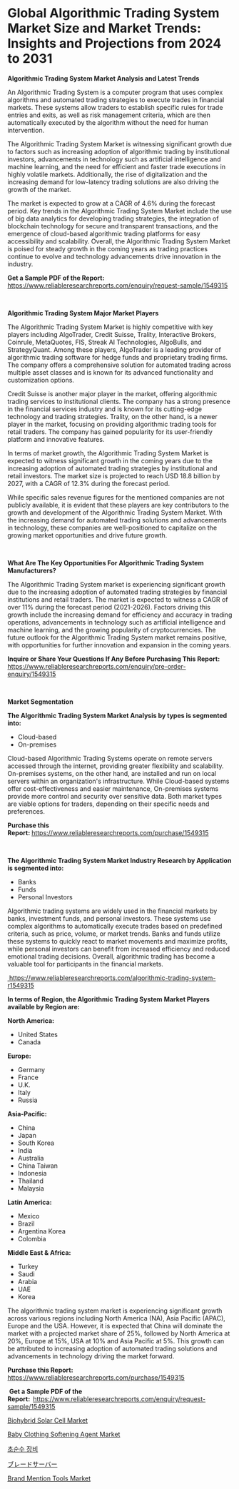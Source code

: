 <p><h1>Global Algorithmic Trading System Market Size and Market Trends: Insights and Projections from 2024 to 2031</h1></p><p><strong>Algorithmic Trading System Market Analysis and Latest Trends</strong></p>
<p><p>An Algorithmic Trading System is a computer program that uses complex algorithms and automated trading strategies to execute trades in financial markets. These systems allow traders to establish specific rules for trade entries and exits, as well as risk management criteria, which are then automatically executed by the algorithm without the need for human intervention.</p><p>The Algorithmic Trading System Market is witnessing significant growth due to factors such as increasing adoption of algorithmic trading by institutional investors, advancements in technology such as artificial intelligence and machine learning, and the need for efficient and faster trade executions in highly volatile markets. Additionally, the rise of digitalization and the increasing demand for low-latency trading solutions are also driving the growth of the market.</p><p>The market is expected to grow at a CAGR of 4.6% during the forecast period. Key trends in the Algorithmic Trading System Market include the use of big data analytics for developing trading strategies, the integration of blockchain technology for secure and transparent transactions, and the emergence of cloud-based algorithmic trading platforms for easy accessibility and scalability. Overall, the Algorithmic Trading System Market is poised for steady growth in the coming years as trading practices continue to evolve and technology advancements drive innovation in the industry.</p></p>
<p><strong>Get a Sample PDF of the Report:&nbsp;</strong> <a href="https://www.reliableresearchreports.com/enquiry/request-sample/1549315">https://www.reliableresearchreports.com/enquiry/request-sample/1549315</a></p>
<p>&nbsp;</p>
<p><strong>Algorithmic Trading System Major Market Players</strong></p>
<p><p>The Algorithmic Trading System Market is highly competitive with key players including AlgoTrader, Credit Suisse, Trality, Interactive Brokers, Coinrule, MetaQuotes, FIS, Streak AI Technologies, AlgoBulls, and StrategyQuant. Among these players, AlgoTrader is a leading provider of algorithmic trading software for hedge funds and proprietary trading firms. The company offers a comprehensive solution for automated trading across multiple asset classes and is known for its advanced functionality and customization options.</p><p>Credit Suisse is another major player in the market, offering algorithmic trading services to institutional clients. The company has a strong presence in the financial services industry and is known for its cutting-edge technology and trading strategies. Trality, on the other hand, is a newer player in the market, focusing on providing algorithmic trading tools for retail traders. The company has gained popularity for its user-friendly platform and innovative features.</p><p>In terms of market growth, the Algorithmic Trading System Market is expected to witness significant growth in the coming years due to the increasing adoption of automated trading strategies by institutional and retail investors. The market size is projected to reach USD 18.8 billion by 2027, with a CAGR of 12.3% during the forecast period.</p><p>While specific sales revenue figures for the mentioned companies are not publicly available, it is evident that these players are key contributors to the growth and development of the Algorithmic Trading System Market. With the increasing demand for automated trading solutions and advancements in technology, these companies are well-positioned to capitalize on the growing market opportunities and drive future growth.</p></p>
<p>&nbsp;</p>
<p><strong>What Are The Key Opportunities For Algorithmic Trading System Manufacturers?</strong></p>
<p><p>The Algorithmic Trading System market is experiencing significant growth due to the increasing adoption of automated trading strategies by financial institutions and retail traders. The market is expected to witness a CAGR of over 11% during the forecast period (2021-2026). Factors driving this growth include the increasing demand for efficiency and accuracy in trading operations, advancements in technology such as artificial intelligence and machine learning, and the growing popularity of cryptocurrencies. The future outlook for the Algorithmic Trading System market remains positive, with opportunities for further innovation and expansion in the coming years.</p></p>
<p><strong>Inquire or Share Your Questions If Any Before Purchasing This Report:</strong> <a href="https://www.reliableresearchreports.com/enquiry/pre-order-enquiry/1549315">https://www.reliableresearchreports.com/enquiry/pre-order-enquiry/1549315</a></p>
<p>&nbsp;</p>
<p><strong>Market Segmentation</strong></p>
<p><strong>The Algorithmic Trading System Market Analysis by types is segmented into:</strong></p>
<p><ul><li>Cloud-based</li><li>On-premises</li></ul></p>
<p><p>Cloud-based Algorithmic Trading Systems operate on remote servers accessed through the internet, providing greater flexibility and scalability. On-premises systems, on the other hand, are installed and run on local servers within an organization's infrastructure. While Cloud-based systems offer cost-effectiveness and easier maintenance, On-premises systems provide more control and security over sensitive data. Both market types are viable options for traders, depending on their specific needs and preferences.</p></p>
<p><strong>Purchase this Report:&nbsp;</strong><a href="https://www.reliableresearchreports.com/purchase/1549315">https://www.reliableresearchreports.com/purchase/1549315</a></p>
<p>&nbsp;</p>
<p><strong>The Algorithmic Trading System Market Industry Research by Application is segmented into:</strong></p>
<p><ul><li>Banks</li><li>Funds</li><li>Personal Investors</li></ul></p>
<p><p>Algorithmic trading systems are widely used in the financial markets by banks, investment funds, and personal investors. These systems use complex algorithms to automatically execute trades based on predefined criteria, such as price, volume, or market trends. Banks and funds utilize these systems to quickly react to market movements and maximize profits, while personal investors can benefit from increased efficiency and reduced emotional trading decisions. Overall, algorithmic trading has become a valuable tool for participants in the financial markets.</p></p>
<p><a href="https://www.reliableresearchreports.com/algorithmic-trading-system-r1549315">&nbsp;https://www.reliableresearchreports.com/algorithmic-trading-system-r1549315</a></p>
<p><strong>In terms of Region, the Algorithmic Trading System Market Players available by Region are:</strong></p>
<p>
    <p> <strong> North America: </strong>
        <ul>
            <li>United States</li>
            <li>Canada</li>
        </ul>
        </p> 
    <p> <strong> Europe: </strong>
        <ul>
            <li>Germany</li>
            <li>France</li>
            <li>U.K.</li>
            <li>Italy</li>
            <li>Russia</li>
        </ul>
        </p> 
    <p> <strong> Asia-Pacific: </strong>
        <ul>
            <li>China</li>
            <li>Japan</li>
            <li>South Korea</li>
            <li>India</li>
            <li>Australia</li>
            <li>China Taiwan</li>
            <li>Indonesia</li>
            <li>Thailand</li>
            <li>Malaysia</li>
        </ul>
        </p> 
    <p> <strong> Latin America: </strong>
        <ul>
            <li>Mexico</li>
            <li>Brazil</li>
            <li>Argentina Korea</li>
            <li>Colombia</li>
        </ul>
        </p> 
    <p> <strong> Middle East & Africa: </strong>
        <ul>
            <li>Turkey</li>
            <li>Saudi</li>
            <li>Arabia</li>
            <li>UAE</li>
            <li>Korea</li>
        </ul>
    </p>
    </p>
<p><p>The algorithmic trading system market is experiencing significant growth across various regions including North America (NA), Asia Pacific (APAC), Europe and the USA. However, it is expected that China will dominate the market with a projected market share of 25%, followed by North America at 20%, Europe at 15%, USA at 10% and Asia Pacific at 5%. This growth can be attributed to increasing adoption of automated trading solutions and advancements in technology driving the market forward.</p></p>
<p><strong>Purchase this Report: </strong><a href="https://www.reliableresearchreports.com/purchase/1549315">https://www.reliableresearchreports.com/purchase/1549315</a></p>
<p>&nbsp;<strong>Get a Sample PDF of the Report:&nbsp;&nbsp;</strong><a href="https://www.reliableresearchreports.com/enquiry/request-sample/1549315">https://www.reliableresearchreports.com/enquiry/request-sample/1549315</a></p>
<p><strong></strong></p>
<p><p><a href="https://www.linkedin.com/pulse/biohybrid-solar-cell-market-centers-aspects-growth-share-fowue">Biohybrid Solar Cell Market</a></p><p><a href="https://www.linkedin.com/pulse/global-baby-clothing-softening-agent-market-types-applications-6n0ce">Baby Clothing Softening Agent Market</a></p><p><a href="https://github.com/Elenrrera7685/Market-Research-Report-List-1/blob/main/884362659798.md">초순수 장비</a></p><p><a href="https://github.com/ReyesKohler20231/Market-Research-Report-List-1/blob/main/375366942377.md">ブレードサーバー</a></p><p><a href="https://github.com/jhcraigie/Market-Research-Report-List-3/blob/main/brand-mention-tools-market.md">Brand Mention Tools Market</a></p></p>